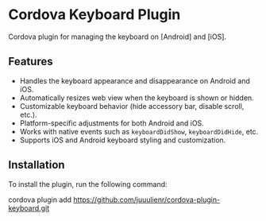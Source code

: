# Cordova Keyboard Plugin

Cordova plugin for managing the keyboard on [Android] and [iOS].

## Features

- Handles the keyboard appearance and disappearance on Android and iOS.
- Automatically resizes web view when the keyboard is shown or hidden.
- Customizable keyboard behavior (hide accessory bar, disable scroll, etc.).
- Platform-specific adjustments for both Android and iOS.
- Works with native events such as `keyboardDidShow`, `keyboardDidHide`, etc.
- Supports iOS and Android keyboard styling and customization.

## Installation

To install the plugin, run the following command:

cordova plugin add https://github.com/juuulienr/cordova-plugin-keyboard.git
